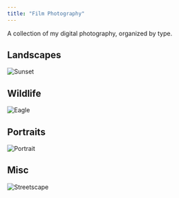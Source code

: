 ```yaml
---
title: "Film Photography"
---
```


A collection of my digital photography, organized by type.

## Landscapes

<div class="photo-grid">
  <img src="/images/photos/digital/landscape/sunset.jpg" alt="Sunset">
</div>

## Wildlife

<div class="photo-grid">
  <img src="/images/photos/film/wildlife/goldeneyes.jpg" alt="Eagle">
</div>

## Portraits

<div class="photo-grid">
  <img src="/images/photos/digital/people/person.jpg" alt="Portrait">
</div>

## Misc

<div class="photo-grid">
  <img src="/images/photos/digital/misc/streetscape.jpg" alt="Streetscape">
</div>